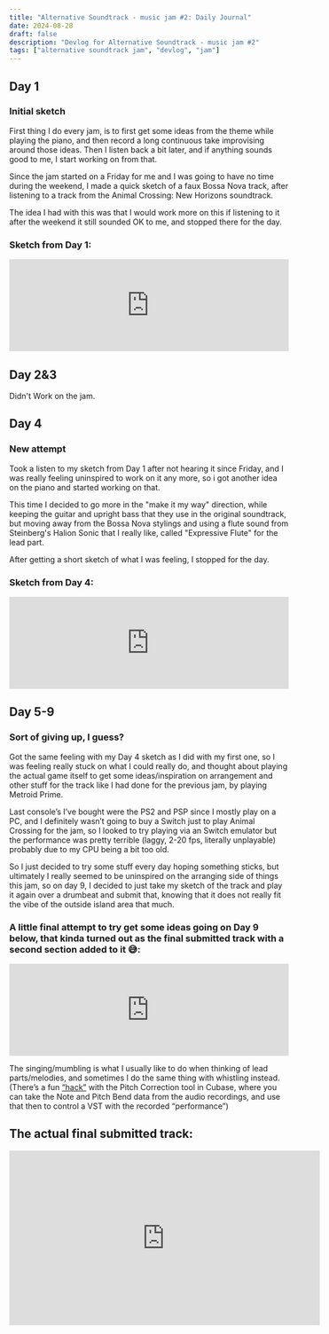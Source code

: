 ```yaml
---
title: "Alternative Soundtrack - music jam #2: Daily Journal"
date: 2024-08-28
draft: false
description: "Devlog for Alternative Soundtrack - music jam #2"
tags: ["alternative soundtrack jam", "devlog", "jam"]
---
```

## Day 1
### Initial sketch

First thing I do every jam, is to first get some ideas from the theme while playing the piano, and then record a long continuous take improvising around those ideas. Then I listen back a bit later, and if anything sounds good to me, I start working on from that.

Since the jam started on a Friday for me and I was going to have no time during the weekend, I made a quick sketch of a faux Bossa Nova track, after listening to a track from the Animal Crossing: New Horizons soundtrack.

The idea I had with this was that I would work more on this if listening to it after the weekend it still sounded OK to me, and stopped there for the day. 

### Sketch from Day 1:
<iframe width="100%" height="166" scrolling="no" frameborder="no" allow="autoplay" src="https://w.soundcloud.com/player/?url=https%3A//api.soundcloud.com/tracks/1890174870%3Fsecret_token%3Ds-wWdAy4aMy8e&amp;color=%23ff5500&amp;auto_play=false&amp;hide_related=false&amp;show_comments=true&amp;show_user=true&amp;show_reposts=false&amp;show_teaser=true"></iframe>

## Day 2&3

Didn't Work on the jam.

## Day 4
### New attempt

 Took a listen to my sketch from Day 1 after not hearing it since Friday, and I was really feeling uninspired to work on it any more, so i got another idea on the piano and started working on that.

This time I decided to go more in the "make it my way" direction, while keeping the guitar and upright bass that they use in the original soundtrack, but moving away from the Bossa Nova stylings and using a flute sound from Steinberg's Halion Sonic that I really like, called "Expressive Flute" for the lead part.

After getting a short sketch of what I was feeling, I stopped for the day. 

### Sketch from Day 4:
<iframe width="100%" height="166" scrolling="no" frameborder="no" allow="autoplay" src="https://w.soundcloud.com/player/?url=https%3A//api.soundcloud.com/tracks/1890174876%3Fsecret_token%3Ds-4VJddEemgCB&amp;color=%23ff5500&amp;auto_play=false&amp;hide_related=false&amp;show_comments=true&amp;show_user=true&amp;show_reposts=false&amp;show_teaser=true"></iframe>

## Day 5-9
### Sort of giving up, I guess?

 Got the same feeling with my Day 4 sketch as I did with my first one, so I was feeling really stuck on what I could really do, and thought about playing the actual game itself to get some ideas/inspiration on arrangement and other stuff for the track like I had done for the previous jam, by playing Metroid Prime.

Last console’s I’ve bought were the PS2 and PSP since I mostly play on a PC, and I definitely wasn’t going to buy a Switch just to play Animal Crossing for the jam, so I looked to try playing via an Switch emulator but the performance was pretty terrible (laggy, 2-20 fps, literally unplayable) probably due to my CPU being a bit too old.

So I just decided to try some stuff every day hoping something sticks, but ultimately I really seemed to be uninspired on the arranging side of things this jam, so on day 9, I decided to just take my sketch of the track and play it again over a drumbeat and submit that, knowing that it does not really fit the vibe of the outside island area that much. 

### A little final attempt to try get some ideas going on Day 9 below, that kinda turned out as the final submitted track with a second section added to it 😅:
<iframe width="100%" height="166" scrolling="no" frameborder="no" allow="autoplay" src="https://w.soundcloud.com/player/?url=https%3A//api.soundcloud.com/tracks/1890174885%3Fsecret_token%3Ds-AVKJ2x6T5RS&amp;color=%23ff5500&amp;auto_play=false&amp;hide_related=false&amp;show_comments=true&amp;show_user=true&amp;show_reposts=false&amp;show_teaser=true"></iframe>

The singing/mumbling is what I usually like to do when thinking of lead parts/melodies, and sometimes I do the same thing with whistling instead. (There’s a fun [“hack”](https://www.youtube.com/watch?v=xrWBtnlao1c) with the Pitch Correction tool in Cubase, where you can take the Note and Pitch Bend data from the audio recordings, and use that then to control a VST with the recorded “performance”)

 ## The actual final submitted track:
<iframe width="560" height="315" src="https://www.youtube.com/embed/_ijiJ6viQn4?si=SuiYe7De-NqXbO7j" title="YouTube video player" frameborder="0" allow="accelerometer; autoplay; clipboard-write; encrypted-media; gyroscope; picture-in-picture; web-share" referrerpolicy="strict-origin-when-cross-origin" allowfullscreen=""></iframe>